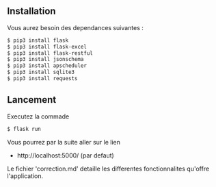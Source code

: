 ## Installation

Vous aurez besoin des dependances suivantes :


```sh
$ pip3 install flask
$ pip3 install flask-excel
$ pip3 install flask-restful
$ pip3 install jsonschema
$ pip3 install apscheduler
$ pip3 install sqlite3
$ pip3 install requests
```

## Lancement

Executez la commade

```sh
$ flask run
```

Vous pourrez par la suite aller sur le lien 
* http://localhost:5000/
(par defaut)

Le fichier 'correction.md' detaille les differentes fonctionnalites qu'offre l'application.